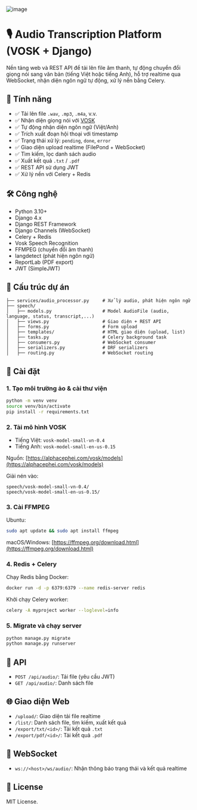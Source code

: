 ![image](https://github.com/user-attachments/assets/3022e9c6-fedf-46a7-854c-43c7f05fbf08)
# 🎙️ Audio Transcription Platform (VOSK + Django)

Nền tảng web và REST API để tải lên file âm thanh, tự động chuyển đổi giọng nói sang văn bản (tiếng Việt hoặc tiếng Anh), hỗ trợ realtime qua WebSocket, nhận diện ngôn ngữ tự động, xử lý nền bằng Celery.

## 🚀 Tính năng

- ✅ Tải lên file `.wav`, `.mp3`, `.m4a`, v.v.
- ✅ Nhận diện giọng nói với [VOSK](https://alphacephei.com/vosk/)
- ✅ Tự động nhận diện ngôn ngữ (Việt/Anh)
- ✅ Trích xuất đoạn hội thoại với timestamp
- ✅ Trạng thái xử lý: `pending`, `done`, `error`
- ✅ Giao diện upload realtime (FilePond + WebSocket)
- ✅ Tìm kiếm, lọc danh sách audio
- ✅ Xuất kết quả `.txt` / `.pdf`
- ✅ REST API sử dụng JWT
- ✅ Xử lý nền với Celery + Redis

## 🛠️ Công nghệ

- Python 3.10+
- Django 4.x
- Django REST Framework
- Django Channels (WebSocket)
- Celery + Redis
- Vosk Speech Recognition
- FFMPEG (chuyển đổi âm thanh)
- langdetect (phát hiện ngôn ngữ)
- ReportLab (PDF export)
- JWT (SimpleJWT)

## 🧱 Cấu trúc dự án

```
├── services/audio_processor.py     # Xử lý audio, phát hiện ngôn ngữ
├── speech/
│   ├── models.py                   # Model AudioFile (audio, language, status, transcript,...)
│   ├── views.py                    # Giao diện + REST API
│   ├── forms.py                    # Form upload
│   ├── templates/                  # HTML giao diện (upload, list)
│   ├── tasks.py                    # Celery background task
│   ├── consumers.py                # WebSocket consumer
│   ├── serializers.py              # DRF serializers
│   ├── routing.py                  # WebSocket routing
```

## 🔧 Cài đặt

### 1. Tạo môi trường ảo & cài thư viện

```bash
python -m venv venv
source venv/bin/activate
pip install -r requirements.txt
```

### 2. Tải mô hình VOSK

- Tiếng Việt: `vosk-model-small-vn-0.4`
- Tiếng Anh: `vosk-model-small-en-us-0.15`

Nguồn: [https://alphacephei.com/vosk/models](https://alphacephei.com/vosk/models)

Giải nén vào:

```
speech/vosk-model-small-vn-0.4/
speech/vosk-model-small-en-us-0.15/
```

### 3. Cài FFMPEG

Ubuntu:
```bash
sudo apt update && sudo apt install ffmpeg
```

macOS/Windows: [https://ffmpeg.org/download.html](https://ffmpeg.org/download.html)

### 4. Redis + Celery

Chạy Redis bằng Docker:
```bash
docker run -d -p 6379:6379 --name redis-server redis
```

Khởi chạy Celery worker:
```bash
celery -A myproject worker --loglevel=info
```

### 5. Migrate và chạy server

```bash
python manage.py migrate
python manage.py runserver
```

## 🔐 API

- `POST /api/audio/`: Tải file (yêu cầu JWT)
- `GET /api/audio/`: Danh sách file

## 🌐 Giao diện Web

- `/upload/`: Giao diện tải file realtime
- `/list/`: Danh sách file, tìm kiếm, xuất kết quả
- `/export/txt/<id>/`: Tải kết quả `.txt`
- `/export/pdf/<id>/`: Tải kết quả `.pdf`

## 📡 WebSocket

- `ws://<host>/ws/audio/`: Nhận thông báo trạng thái và kết quả realtime

## 📄 License

MIT License.
